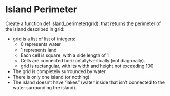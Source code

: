 # Island Perimeter

Create a function def island_perimeter(grid): that returns the perimeter of the island described in grid:

- grid is a list of list of integers:
  - 0 represents water
  - 1 represents land
  - Each cell is square, with a side length of 1
  - Cells are connected horizontally/vertically (not diagonally).
  - grid is rectangular, with its width and height not exceeding 100
- The grid is completely surrounded by water
- There is only one island (or nothing).
- The island doesn’t have “lakes” (water inside that isn’t connected to the water surrounding the island).

